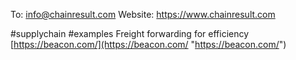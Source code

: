 
To: [info@chainresult.com](mailto:info@chainresult.com)
Website: https://www.chainresult.com

#supplychain #examples
Freight forwarding for efficiency
[https://beacon.com/](https://beacon.com/ "https://beacon.com/")
